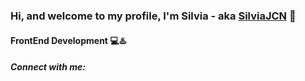 ### Hi, and welcome to my profile, I'm Silvia - aka [SilviaJCN](https://github.com/silviajcn) 👋

<!--
**silviajcn/silviajcn** is a ✨ _special_ ✨ repository because its `README.md` (this file) appears on your GitHub profile.

Here are some ideas to get you started:

- 🔭 I’m currently working on ...
- 🌱 I’m currently learning ...
- 👯 I’m looking to collaborate on ...
- 🤔 I’m looking for help with ...
- 💬 Ask me about ...
- 📫 How to reach me: ...
- 😄 Pronouns: ...
- ⚡ Fun fact: ...
-->


#### FrontEnd Development 💻♨️

##### Connect with me:
